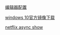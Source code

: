 [编辑器配置](http://editorconfig.org/)

[windows 10官方镜像下载](https://www.microsoft.com/en-us/software-download/windows10ISO)

[netflix async show](https://www.youtube.com/watch?v=XRYN2xt11Ek)
